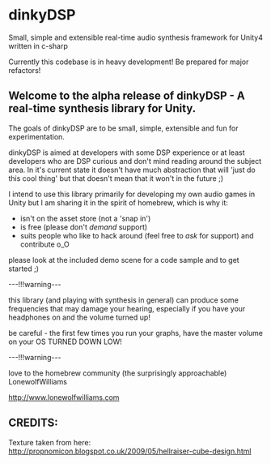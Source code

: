 dinkyDSP
========

Small, simple and extensible real-time audio synthesis framework for Unity4 written in c-sharp

Currently this codebase is in heavy development! Be prepared for major refactors!

Welcome to the alpha release of dinkyDSP - A real-time synthesis library for Unity.
-----------------------------------------------------------------------------------

The goals of dinkyDSP are to be small, simple, extensible and fun for experimentation.

dinkyDSP is aimed at developers with some DSP experience or at least developers who are DSP curious and don't mind reading around the subject area. In it's current state it doesn't have much abstraction that will 'just do this cool thing' but that doesn't mean that it won't in the future ;)

I intend to use this library primarily for developing my own audio games in Unity but I am sharing it in the spirit of homebrew, which is why it: 

- isn't on the asset store (not a 'snap in')
- is free (please don't *demand* support)
- suits people who like to hack around (feel free to *ask* for support) and contribute o_O

please look at the included demo scene for a code sample and to get started ;)

---!!!warning---

this library (and playing with synthesis in general) can produce some frequencies that may damage your hearing, especially if you have your headphones on and the volume turned up!

be careful - the first few times you run your graphs, have the master volume on your OS TURNED DOWN LOW!

---!!!warning---

love to the homebrew community (the surprisingly approachable) LonewolfWilliams

http://www.lonewolfwilliams.com

CREDITS:
--------

Texture taken from here:
http://propnomicon.blogspot.co.uk/2009/05/hellraiser-cube-design.html

